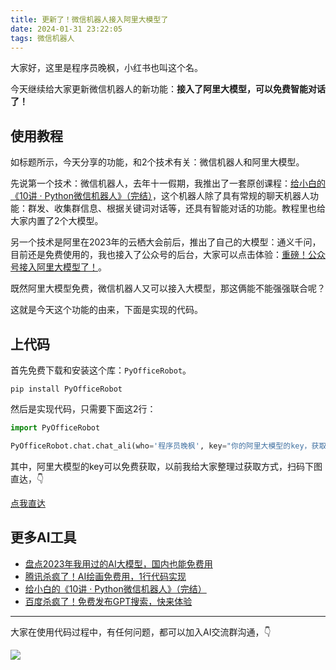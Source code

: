 ```yaml
---
title: 更新了！微信机器人接入阿里大模型了
date: 2024-01-31 23:22:05
tags: 微信机器人
---
```


大家好，这里是程序员晚枫，小红书也叫这个名。

今天继续给大家更新微信机器人的新功能：**接入了阿里大模型，可以免费智能对话了！**

## 使用教程


如标题所示，今天分享的功能，和2个技术有关：微信机器人和阿里大模型。

先说第一个技术：微信机器人，去年十一假期，我推出了一套原创课程：[给小白的《10讲 · Python微信机器人》（完结）](https://www.python-office.com/course-002/10-PyOfficeRobot/10-PyOfficeRobot.html)，这个机器人除了具有常规的聊天机器人功能：群发、收集群信息、根据关键词对话等，还具有智能对话的功能。教程里也给大家内置了2个大模型。

另一个技术是阿里在2023年的云栖大会前后，推出了自己的大模型：通义千问，目前还是免费使用的，我也接入了公众号的后台，大家可以点击体验：[重磅！公众号接入阿里大模型了！](https://mp.weixin.qq.com/s/SfNA34bC6wMLRaKONfOWhw)。


既然阿里大模型免费，微信机器人又可以接入大模型，那这俩能不能强强联合呢？

这就是今天这个功能的由来，下面是实现的代码。


## 上代码



首先免费下载和安装这个库：``PyOfficeRobot``。

```shell
pip install PyOfficeRobot
```

然后是实现代码，只需要下面这2行：

```python
import PyOfficeRobot

PyOfficeRobot.chat.chat_ali(who='程序员晚枫', key="你的阿里大模型的key，获取地址见下文")

```

其中，阿里大模型的key可以免费获取，以前我给大家整理过获取方式，扫码下图直达，👇

[点我直达](http://www.python4office.cn/log/2024/1/0120-1%E8%A1%8C%E4%BB%A3%E7%A0%81%E8%B0%83%E7%94%A8%E9%80%9A%E4%B9%89-%E5%85%8D%E8%B4%B9%E4%BD%BF%E7%94%A8/)


## 更多AI工具

- [盘点2023年我用过的AI大模型，国内也能免费用](https://mp.weixin.qq.com/s/AjK-FDSJZtpkYoDWNhivzw)
- [腾讯杀疯了！AI绘画免费用，1行代码实现](https://mp.weixin.qq.com/s/-rx03ewvRieaFTDwbAmzOw)
- [给小白的《10讲 · Python微信机器人》（完结）](https://www.python-office.com/course-002/10-PyOfficeRobot/10-PyOfficeRobot.html)
- [百度杀疯了！免费发布GPT搜索，快来体验](https://mp.weixin.qq.com/s/7LkU6b8DRkKYZ-kgMHGrWQ)

----

大家在使用代码过程中，有任何问题，都可以加入AI交流群沟通，👇

![](https://cos.python-office.com/group/ai-group.jpg)











